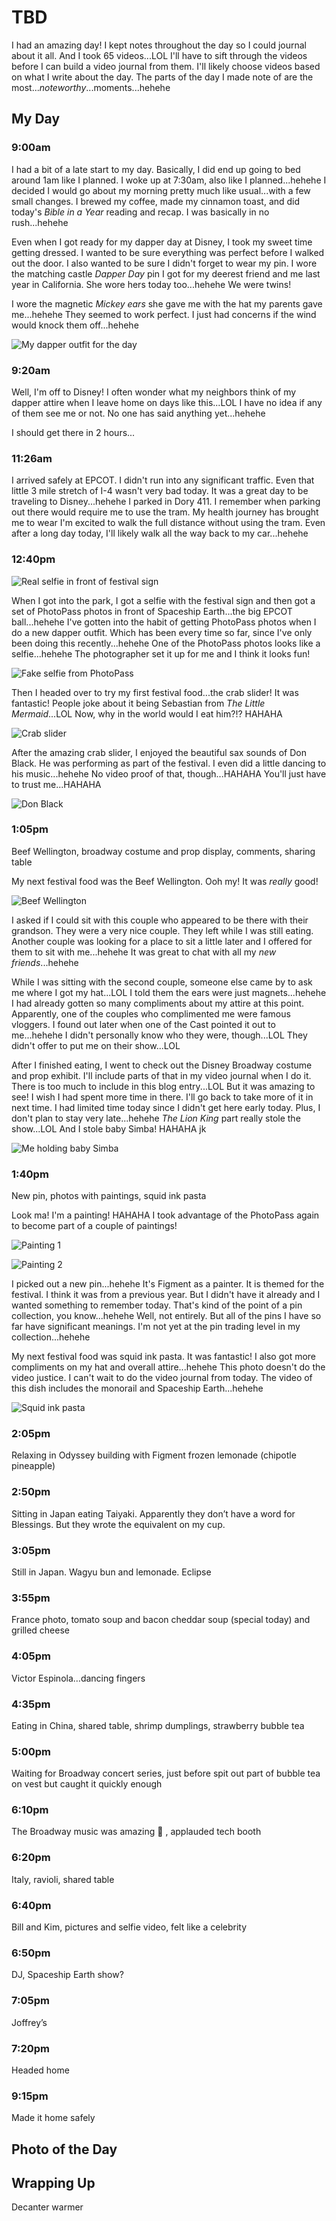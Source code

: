 # TBD

I had an amazing day! I kept notes throughout the day so I could journal about it all. And I took 65 videos...LOL I'll have to sift through the videos before I can build a video journal from them. I'll likely choose videos based on what I write about the day. The parts of the day I made note of are the most...*noteworthy*...moments...hehehe

## My Day

### 9:00am

I had a bit of a late start to my day. Basically, I did end up going to bed around 1am like I planned. I woke up at 7:30am, also like I planned...hehehe I decided I would go about my morning pretty much like usual...with a few small changes. I brewed my coffee, made my cinnamon toast, and did today's *Bible in a Year* reading and recap. I was basically in no rush...hehehe

Even when I got ready for my dapper day at Disney, I took my sweet time getting dressed. I wanted to be sure everything was perfect before I walked out the door. I also wanted to be sure I didn't forget to wear my pin. I wore the matching castle *Dapper Day* pin I got for my deerest friend and me last year in California. She wore hers today too...hehehe We were twins!

I wore the magnetic *Mickey ears* she gave me with the hat my parents gave me...hehehe They seemed to work perfect. I just had concerns if the wind would knock them off...hehehe

![My dapper outfit for the day](./media/IMG_5537.jpeg)

### 9:20am

Well, I'm off to Disney! I often wonder what my neighbors think of my dapper attire when I leave home on days like this...LOL I have no idea if any of them see me or not. No one has said anything yet...hehehe

I should get there in 2 hours...

### 11:26am

I arrived safely at EPCOT. I didn't run into any significant traffic. Even that little 3 mile stretch of I-4 wasn't very bad today. It was a great day to be traveling to Disney...hehehe I parked in Dory 411. I remember when parking out there would require me to use the tram. My health journey has brought me to wear I'm excited to walk the full distance without using the tram. Even after a long day today, I'll likely walk all the way back to my car...hehehe

### 12:40pm

![Real selfie in front of festival sign](./media/IMG_5538.jpeg)

When I got into the park, I got a selfie with the festival sign and then got a set of PhotoPass photos in front of Spaceship Earth...the big EPCOT ball...hehehe I've gotten into the habit of getting PhotoPass photos when I do a new dapper outfit. Which has been every time so far, since I've only been doing this recently...hehehe One of the PhotoPass photos looks like a selfie...hehehe The photographer set it up for me and I think it looks fun!

![Fake selfie from PhotoPass](./media/IMG_5430.jpeg)

Then I headed over to try my first festival food...the crab slider! It was fantastic! People joke about it being Sebastian from *The Little Mermaid*...LOL Now, why in the world would I eat him?!? HAHAHA

![Crab slider](./media/IMG_5539.jpeg)

After the amazing crab slider, I enjoyed the beautiful sax sounds of Don Black. He was performing as part of the festival. I even did a little dancing to his music...hehehe No video proof of that, though...HAHAHA You'll just have to trust me...HAHAHA

![Don Black](./media/IMG_5540.jpeg)

### 1:05pm
Beef Wellington, broadway costume and prop display, comments, sharing table

My next festival food was the Beef Wellington. Ooh my! It was *really* good!

![Beef Wellington](./media/IMG_5541.jpeg)

I asked if I could sit with this couple who appeared to be there with their grandson. They were a very nice couple. They left while I was still eating. Another couple was looking for a place to sit a little later and I offered for them to sit with me...hehehe It was great to chat with all my *new friends*...hehehe

While I was sitting with the second couple, someone else came by to ask me where I got my hat...LOL I told them the ears were just magnets...hehehe I had already gotten so many compliments about my attire at this point. Apparently, one of the couples who complimented me were famous vloggers. I found out later when one of the Cast pointed it out to me...hehehe I didn't personally know who they were, though...LOL They didn't offer to put me on their show...LOL

After I finished eating, I went to check out the Disney Broadway costume and prop exhibit. I'll include parts of that in my video journal when I do it. There is too much to include in this blog entry...LOL But it was amazing to see! I wish I had spent more time in there. I'll go back to take more of it in next time. I had limited time today since I didn't get here early today. Plus, I don't plan to stay very late...hehehe *The Lion King* part really stole the show...LOL And I stole baby Simba! HAHAHA jk

![Me holding baby Simba](./media/IMG_5542.jpeg)

### 1:40pm
New pin, photos with paintings, squid ink pasta

Look ma! I'm a painting! HAHAHA I took advantage of the PhotoPass again to become part of a couple of paintings!

![Painting 1](./media/IMG_5461.jpeg)

![Painting 2](./media/IMG_5466.jpeg)

I picked out a new pin...hehehe It's Figment as a painter. It is themed for the festival. I think it was from a previous year. But I didn't have it already and I wanted something to remember today. That's kind of the point of a pin collection, you know...hehehe Well, not entirely. But all of the pins I have so far have significant meanings. I'm not yet at the pin trading level in my collection...hehehe

My next festival food was squid ink pasta. It was fantastic! I also got more compliments on my hat and overall attire...hehehe This photo doesn't do the video justice. I can't wait to do the video journal from today. The video of this dish includes the monorail and Spaceship Earth...hehehe

![Squid ink pasta](./media/IMG_5543.jpeg)

### 2:05pm
Relaxing in Odyssey building with Figment frozen lemonade (chipotle pineapple)

### 2:50pm
Sitting in Japan eating Taiyaki. Apparently they don’t have a word for Blessings. But they wrote the equivalent on my cup. 

### 3:05pm
Still in Japan. Wagyu bun and lemonade. Eclipse 

### 3:55pm
France photo, tomato soup and bacon cheddar soup (special today) and grilled cheese 

### 4:05pm
Victor Espinola…dancing fingers 

### 4:35pm
Eating in China, shared table, shrimp dumplings, strawberry bubble tea

### 5:00pm
Waiting for Broadway concert series, just before spit out part of bubble tea on vest but caught it quickly enough 

### 6:10pm
The Broadway music was amazing 🤩 , applauded tech booth

### 6:20pm
Italy, ravioli, shared table 

### 6:40pm
Bill and Kim, pictures and selfie video, felt like a celebrity 

### 6:50pm
DJ, Spaceship Earth show?

### 7:05pm
Joffrey’s 

### 7:20pm
Headed home 

### 9:15pm
Made it home safely 

## Photo of the Day

<!--@include: ../../../photos/photo-a-day/2025/01/28.md{3,}-->

## Wrapping Up

Decanter warmer